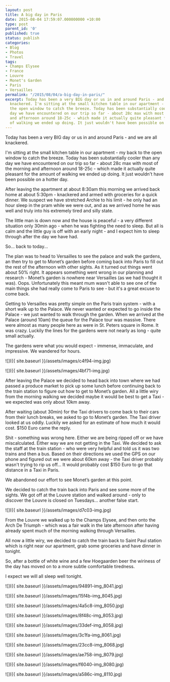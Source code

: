 ```yaml
---
layout: post
title: A big day in Paris
date: 2015-08-04 17:59:07.000000000 +10:00
type: post
parent_id: '0'
published: true
status: publish
categories:
- Blog
- Photos
- Travel
tags:
- Champs Elysee
- France
- Louvre
- Monet's Garden
- Paris
- Versailles
permalink: "/2015/08/04/a-big-day-in-paris/"
excerpt: Today has been a very BIG day or us in and around Paris - and we are all
  knackered. I'm sitting at the small kitchen table in our apartment - my back to
  the open window to catch the breeze. Today has been substantially cooler than any
  day we have encountered on our trip so far - about 28c max with most of the morning
  and afternoon around 18-25c - which made it actually quite pleasant for the amount
  of walking we ended up doing. It just wouldn't have been possible on a hotter day.
---
```

Today has been a very BIG day or us in and around Paris - and we are all knackered.

I'm sitting at the small kitchen table in our apartment - my back to the open window to catch the breeze. Today has been substantially cooler than any day we have encountered on our trip so far - about 28c max with most of the morning and afternoon around 18-25c - which made it actually quite pleasant for the amount of walking we ended up doing. It just wouldn't have been possible on a hotter day.

After leaving the apartment at about 8:30am this morning we arrived back home at about 5:30pm - knackered and armed with groceries for a quick dinner. We suspect we have stretched Archie to his limit - he only had an hour sleep in the pram while we were out, and as we arrived home he was well and truly into his extremely tired and silly state.

The little man is down now and the house is peaceful - a very different situation only 30min ago - when he was fighting the need to sleep. But all is calm and the little guy is off with an early night - and I expect him to sleep through after the day we have had.

So... back to today...

The plan was to head to Versailles to see the palace and walk the gardens, an then try to get to Monet’s garden before coming back into Paris to fill out the rest of the afternoon with other sights. As it turned out things went about 50% right. It appears something went wrong in our planning and research - Monet’s garden is nowhere near Versailles (as we had thought it was). Oops. Unfortunately this meant mum wasn't able to see one of the main things she had really come to Paris to see - but it's a great excuse to come back.

Getting to Versailles was pretty simple on the Paris train system - with a short walk up to the Palace. We never wanted or expected to go inside the Palace - we just wanted to walk through the garden. When we arrived at the Palace (around 10am) the queue for the Palace tour was massive. There were almost as many people here as were in St. Peters square in Rome. It was crazy. Luckily the lines for the gardens were not nearly as long - quite small actually.

The gardens were what you would expect - immense, immaculate, and impressive. We wandered for hours.

![]({{ site.baseurl }}/assets/images/c4f94-img.jpg)

![]({{ site.baseurl }}/assets/images/4bf71-img.jpg)

After leaving the Palace we decided to head back into town where we had passed a produce market to pick up some lunch before continuing back to the train station to figure out how to get to Monet’s garden. All a little wiry from the morning walking we decided maybe it would be best to get a Taxi - we expected was only about 10km away.

After waiting (about 30min) for the Taxi drivers to come back to their cars from their lunch breaks, we asked to go to Monet’s garden. The Taxi driver looked at us oddly. Luckily we asked for an estimate of how much it would cost. $150 Euro came the reply.

Shit - something was wrong here. Either we are being ripped off or we have miscalculated. Either way we are not getting in the Taxi. We decided to ask the staff at the train station - who were very helpful and told us it was two trains and then a bus. Based on their directions we used the GPS on our phone and figured out we were about 60km away - the Taxi driver probably wasn't trying to rip us off... It would probably cost $150 Euro to go that distance in a Taxi in Paris.

We abandoned our effort to see Monet’s garden at this point.

We decided to catch the train back into Paris and see some more of the sights. We got off at the Louvre station and walked around - only to discover the Louvre is closed on Tuesdays... another false start.

![]({{ site.baseurl }}/assets/images/d7c03-img.jpg)

From the Louvre we walked up to the Champs Elysee, and then onto the Arch De Triumph - which was a fair walk in the late afternoon after having already spent much of the morning walking through Versailles.

All now a little wiry, we decided to catch the train back to Saint Paul station which is right near our apartment, grab some groceries and have dinner in tonight.

So, after a bottle of white wine and a few Hoegaarden beer the wiriness of the day has moved on to a more subtle comfortable tiredness.

I expect we will all sleep well tonight.

![]({{ site.baseurl }}/assets/images/94891-img_8041.jpg)

![]({{ site.baseurl }}/assets/images/15f4b-img_8045.jpg)

![]({{ site.baseurl }}/assets/images/4a5c8-img_8050.jpg)

![]({{ site.baseurl }}/assets/images/8f48c-img_8053.jpg)

![]({{ site.baseurl }}/assets/images/33def-img_8058.jpg)

![]({{ site.baseurl }}/assets/images/3c1fa-img_8061.jpg)

![]({{ site.baseurl }}/assets/images/23cc8-img_8068.jpg)

![]({{ site.baseurl }}/assets/images/ae758-img_8079.jpg)

![]({{ site.baseurl }}/assets/images/f6040-img_8080.jpg)

![]({{ site.baseurl }}/assets/images/a586c-img_8110.jpg)

